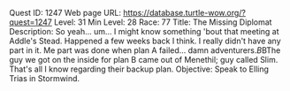 Quest ID: 1247
Web page URL: https://database.turtle-wow.org/?quest=1247
Level: 31
Min Level: 28
Race: 77
Title: The Missing Diplomat
Description: So yeah... um... I might know something 'bout that meeting at Addle's Stead. Happened a few weeks back I think. I really didn't have any part in it. Me part was done when plan A failed... damn adventurers.$B$BThe guy we got on the inside for plan B came out of Menethil; guy called Slim. That's all I know regarding their backup plan.
Objective: Speak to Elling Trias in Stormwind.
